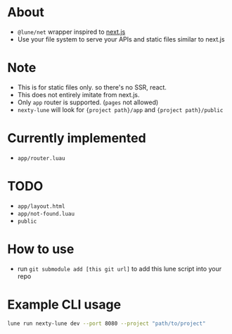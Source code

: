 # About
- `@lune/net` wrapper inspired to [next.js](https://github.com/vercel/next.js)
- Use your file system to serve your APIs and static files similar to next.js

# Note
- This is for static files only. so there's no SSR, react.
- This does not entirely imitate from next.js.
- Only `app` router is supported. (`pages` not allowed)
- `nexty-lune` will look for `{project path}/app` and `{project path}/public`

# Currently implemented
- `app/router.luau`

# TODO
- `app/layout.html`
- `app/not-found.luau`
- `public`

# How to use
- run `git submodule add [this git url]` to add this lune script into your repo

# Example CLI usage
```sh
lune run nexty-lune dev --port 8080 --project "path/to/project"
```
